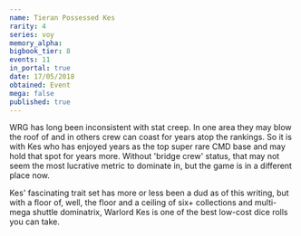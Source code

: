 ```yaml
---
name: Tieran Possessed Kes
rarity: 4
series: voy
memory_alpha:
bigbook_tier: 8
events: 11
in_portal: true
date: 17/05/2018
obtained: Event
mega: false
published: true
---
```


WRG has long been inconsistent with stat creep. In one area they may blow the roof of and in others crew can coast for years atop the rankings. So it is with Kes who has enjoyed years as the top super rare CMD base and may hold that spot for years more. Without 'bridge crew' status, that may not seem the most lucrative metric to dominate in, but the game is in a different place now.

Kes' fascinating trait set has more or less been a dud as of this writing, but with a floor of, well, the floor and a ceiling of six+ collections and multi-mega shuttle dominatrix, Warlord Kes is one of the best low-cost dice rolls you can take.
